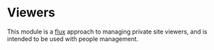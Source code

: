 Viewers
======

This module is a [flux](https://facebook.github.io/flux/docs/overview.html#content) approach to managing private site viewers, and is intended to be used with people management.
